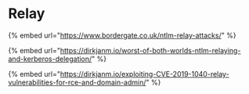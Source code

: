 # Relay

{% embed url="https://www.bordergate.co.uk/ntlm-relay-attacks/" %}

{% embed url="https://dirkjanm.io/worst-of-both-worlds-ntlm-relaying-and-kerberos-delegation/" %}

{% embed url="https://dirkjanm.io/exploiting-CVE-2019-1040-relay-vulnerabilities-for-rce-and-domain-admin/" %}

